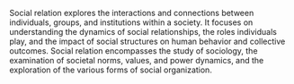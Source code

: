 
Social relation explores the interactions and connections between individuals, groups, and institutions within a society. It focuses on understanding the dynamics of social relationships, the roles individuals play, and the impact of social structures on human behavior and collective outcomes. Social relation encompasses the study of sociology, the examination of societal norms, values, and power dynamics, and the exploration of the various forms of social organization.

##